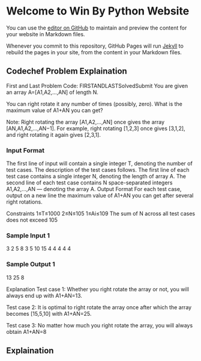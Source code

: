 # Welcome to Win By Python Website

You can use the [editor on GitHub](https://github.com/yogesh-hack/my-first-repo/edit/main/docs/index.md) to maintain and preview the content for your website in Markdown files.

Whenever you commit to this repository, GitHub Pages will run [Jekyll](https://jekyllrb.com/) to rebuild the pages in your site, from the content in your Markdown files.

## Codechef Problem Explaination

First and Last Problem Code: FIRSTANDLASTSolvedSubmit
You are given an array A=[A1,A2,…,AN] of length N.

You can right rotate it any number of times (possibly, zero). What is the maximum value of A1+AN you can get?

Note: Right rotating the array [A1,A2,…,AN] once gives the array [AN,A1,A2,…,AN−1]. For example, right rotating [1,2,3] once gives [3,1,2], and right rotating it again gives [2,3,1].

### Input Format
The first line of input will contain a single integer T, denoting the number of test cases. The description of the test cases follows.
The first line of each test case contains a single integer N, denoting the length of array A.
The second line of each test case contains N space-separated integers A1,A2,…,AN — denoting the array A.
Output Format
For each test case, output on a new line the maximum value of A1+AN you can get after several right rotations.

Constraints
1≤T≤1000
2≤N≤105
1≤Ai≤109
The sum of N across all test cases does not exceed 105

### Sample Input 1 
3
2
5 8
3
5 10 15
4
4 4 4 4

### Sample Output 1 
13
25
8

Explanation
Test case 1: Whether you right rotate the array or not, you will always end up with A1+AN=13.

Test case 2: It is optimal to right rotate the array once after which the array becomes [15,5,10] with A1+AN=25.

Test case 3: No matter how much you right rotate the array, you will always obtain  A1+AN=8



## Explaination





<!-- [Link](url) and ![Image](src) -->

